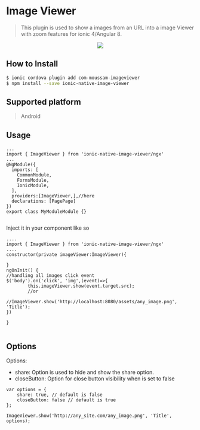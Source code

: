 # Image Viewer  
> This plugin is used to show a images from an  URL into a image Viewer with zoom features for ionic 4/Angular 8.

<p align="center">
  <img src="/demo/demo.gif"/>
<p>

## How to Install

```bash
$ ionic cordova plugin add com-moussam-imageviewer
$ npm install --save ionic-native-image-viewer
```

## Supported platform
> Android


## Usage
```
...
import { ImageViewer } from 'ionic-native-image-viewer/ngx'
...
@NgModule({
  imports: [
    CommonModule,
    FormsModule,
    IonicModule,
  ],
  providers:[ImageViewer,],//here
  declarations: [PagePage]
})
export class MyModuleModule {}


```
Inject it in your component like so 
```
....
import { ImageViewer } from 'ionic-native-image-viewer/ngx'
....
constructor(private imageViewer:ImageViewer){

}
ngOnInit() {
//handling all images click event
$('body').on('click', 'img',(event)=>{
        this.imageViewer.show(event.target.src);
        //or
        //ImageViewer.show('http://localhost:8080/assets/any_image.png', 'Title');
})

}


```

## Options

Options:
* share: Option is used to hide and show the share option.
* closeButton: Option for close button visibility when is set to false 


```
var options = {
    share: true, // default is false
    closeButton: false // default is true
};

ImageViewer.show('http://any_site.com/any_image.png', 'Title', options);
```
